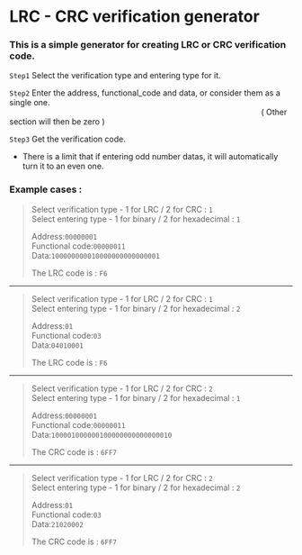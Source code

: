 # LRC - CRC verification generator

### This is a simple generator for creating LRC or CRC verification code.  

`Step1` Select the verification type and entering type for it.  

`Step2` Enter the address, functional_code and data, or consider them as a single one.    
        &emsp;&emsp;&emsp;&emsp;&emsp;&emsp;&emsp;&emsp;&emsp;&emsp;&emsp;&emsp;&emsp;&emsp;&emsp;&emsp;&emsp;&emsp;&emsp;&emsp;&emsp;&emsp;&emsp;&emsp;&emsp;&emsp;&emsp;&emsp;&emsp;&emsp;&emsp;&emsp;( Other section will then be zero )  

`Step3` Get the verification code.  

* There is a limit that if entering odd number datas, it will automatically turn it to an even one.  

### Example cases :

>Select verification type - 1 for LRC / 2 for CRC : `1`  
>Select entering type - 1 for binary / 2 for hexadecimal : `1`  
>  
>Address:`00000001`  
>Functional code:`00000011`  
>Data:`100000000010000000000000001`
>
>The LRC code is :  `F6`
---
>Select verification type - 1 for LRC / 2 for CRC : `1`  
>Select entering type - 1 for binary / 2 for hexadecimal : `2`  
>  
>Address:`01`  
>Functional code:`03`  
>Data:`04010001`  
>  
>The LRC code is :  `F6`  
---
>Select verification type - 1 for LRC / 2 for CRC : `2`  
>Select entering type - 1 for binary / 2 for hexadecimal : `1`  
>
>Address:`00000001`  
>Functional code:`00000011`  
>Data:`100001000000100000000000000010`  
>
>The CRC code is : `6FF7`  
---
>Select verification type - 1 for LRC / 2 for CRC : `2`  
>Select entering type - 1 for binary / 2 for hexadecimal : `2`  
>
>Address:`01`  
>Functional code:`03`  
>Data:`21020002`  
>
>The CRC code is : `6FF7`  